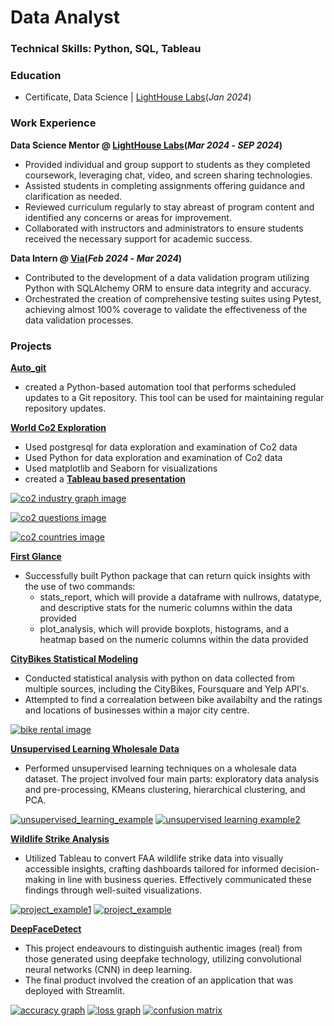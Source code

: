 # Data Analyst
### Technical Skills: Python, SQL, Tableau
### Education
- Certificate, Data Science | [LightHouse Labs](https://www.lighthouselabs.ca/)(_Jan 2024_)
    
### Work Experience

**Data Science Mentor @ [LightHouse Labs](https://www.lighthouselabs.ca/)(_Mar 2024_ - _SEP 2024_)**

- Provided individual and group support to students as they completed coursework, leveraging chat, video, and screen sharing technologies.
- Assisted students in completing assignments offering guidance and clarification as needed.
- Reviewed curriculum regularly to stay abreast of program content and identified any concerns or areas for improvement.
- Collaborated with instructors and administrators to ensure students received the necessary support for academic success.

**Data Intern @ [Via](https://www.solvewithvia.com/)(_Feb 2024_ - _Mar 2024_)**

- Contributed to the development of a data validation program utilizing Python with SQLAlchemy ORM to ensure data integrity and accuracy.
- Orchestrated the creation of comprehensive testing suites using Pytest, achieving almost 100% coverage to validate the effectiveness of the data validation processes.
  
### Projects
[**Auto_git**](https://github.com/Kanustu/auto_git)
- created a Python-based automation tool that performs scheduled updates to a Git repository. This tool can be used for maintaining regular repository updates.

  
[**World Co2 Exploration**](https://github.com/Kanustu/world_co2)
- Used postgresql for data exploration and examination of Co2 data
- Used Python for data exploration and examination of Co2 data
- Used matplotlib and Seaborn for visualizations
- created a [**Tableau based presentation**](https://public.tableau.com/app/profile/jordan.kanius/viz/co2exploration/c02exploration)

[![co2 industry graph image](assets/co2_sources.png)](https://github.com/Kanustu/world_co2) 

[![co2 questions image](assets/co2_questions.png)](https://github.com/Kanustu/world_co2) 

[![co2 countries image](assets/co2_countries.png)](https://github.com/Kanustu/world_co2) 


[**First Glance**](https://github.com/Kanustu/first_glance)
- Successfully built Python package that can return quick insights with the use of two commands:
    - stats_report, which will provide a dataframe with nullrows, datatype, and descriptive stats for the numeric columns within the data provided
    - plot_analysis, which will provide boxplots, histograms, and a heatmap based on the numeric columns within the data provided



[**CityBikes Statistical Modeling**](https://github.com/Kanustu/CityBikes-Statistical-Modeling)
- Conducted statistical analysis with python on data collected from multiple sources, including the CityBikes, Foursquare and Yelp API's.
- Attempted to find a correalation between bike availabilty and the ratings and locations of businesses within a major city centre.

[![bike rental image](assets/la_bikes.jpeg)](https://github.com/Kanustu/CityBikes-Statistical-Modeling)

[**Unsupervised Learning Wholesale Data**](https://github.com/Kanustu/Unsupervised_Learning_Wholesale_Data)

- Performed unsupervised learning techniques on a wholesale data dataset. The project involved four main parts: exploratory data analysis and pre-processing, KMeans clustering, hierarchical clustering, and PCA.

[![unsupervised_learning_example](assets/unsupervised_example.png)](https://github.com/Kanustu/Unsupervised_Learning_Wholesale_Data)
[![unsupervised learning example2](assets/unsupervised_example2.png)](https://github.com/Kanustu/Unsupervised_Learning_Wholesale_Data)

[**Wildlife Strike Analysis**](https://github.com/Kanustu/Wildlife_Strike_Analysis)

- Utilized Tableau to convert FAA wildlife strike data into visually accessible insights, crafting dashboards tailored for informed decision-making in line with business queries. Effectively communicated these findings through well-suited visualizations.
  
[![project_example1](assets/wildlife_strikes_title.png)](https://github.com/Kanustu/Wildlife_Strike_Analysis)
[![project_example](assets/wildlife_example.png)](https://github.com/Kanustu/Wildlife_Strike_Analysis)

[**DeepFaceDetect**](https://github.com/Kanustu/DeepFaceDetect)

- This project endeavours to distinguish authentic images (real) from those generated using deepfake technology, utilizing convolutional neural networks (CNN) in deep learning.
- The final product involved the creation of an application that was deployed with Streamlit.

[![accuracy graph](assets/deepfaceaccuracy.png)](https://github.com/Kanustu/DeepFaceDetect)
[![loss graph](assets/deepfaceloss.png)](https://github.com/Kanustu/DeepFaceDetect)
[![confusion matrix](assets/confusion_Ensemble.png)](https://github.com/Kanustu/DeepFaceDetect)


